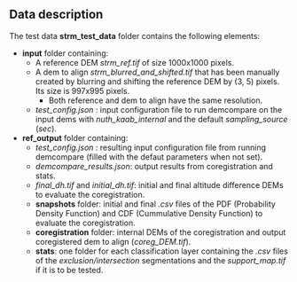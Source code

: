 ## Data description

The test data **strm_test_data** folder contains the following elements:

* **input** folder containing:
  * A reference DEM *strm_ref.tif* of size 1000x1000 pixels.
  * A dem to align *strm_blurred_and_shifted.tif* that has been manually created by blurring and shifting the reference DEM by (3, 5) pixels. Its size is 997x995 pixels.
    * Both reference and dem to align have the same resolution.
  * *test_config.json* : input configuration file to run demcompare on the input dems with *nuth_kaab_internal* and the default *sampling_source* (*sec*).
* **ref_output** folder containing:
  * *test_config.json* : resulting input configuration file from running demcompare (filled with the defaut parameters when not set).
  * *demcompare_results.json*: output results from coregistration and stats.
  * *final_dh.tif* and *initial_dh.tif*: initial and final altitude difference DEMs to evaluate the coregistration.
  * **snapshots** folder: initial and final *.csv* files of the PDF (Probability Density Function) and CDF (Cummulative Density Function) to evaluate the coregistration.
  * **coregistration** folder: internal DEMs of the coregistration and output coregistered dem to align (*coreg_DEM.tif*).
  * **stats**: one folder for each classification layer containing the *.csv* files of the *exclusion/intersection* segmentations and the *support_map.tif* if it is to be tested.
